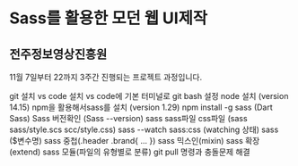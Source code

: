 # Sass를 활용한 모던 웹 UI제작
## 전주정보영상진흥원

11월 7일부터 22까지 3주간 진행되는
프로젝트 과정입니다.

git 설치
vs code 설치
vs code에 기본 터미널로 git bash 설정
node 설치 (version 14.15)
npm을 활용해서sass를 설치 (version 1.29)
npm install -g sass (Dart Sass)
Sass 버전확인 (Sass --version)
sass sass파일 css파일 (sass sass/style.scs scc/style.css)
sass --watch sass:css (watching 상태)
sass ($변수명)
sass 중첩(.header .brand{ ... })
sass 믹스인(mixin)
sass 확장 (extend)
sass 모듈(파일의 유형별로 분류)
git pull 명령과 충돌문제 해결